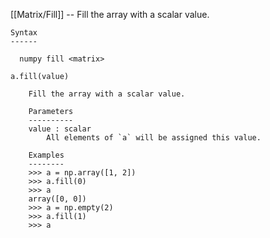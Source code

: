 [[Matrix/Fill]] --     Fill the array with a scalar value.

~~~
Syntax
------

  numpy fill <matrix>

a.fill(value)

    Fill the array with a scalar value.

    Parameters
    ----------
    value : scalar
        All elements of `a` will be assigned this value.

    Examples
    --------
    >>> a = np.array([1, 2])
    >>> a.fill(0)
    >>> a
    array([0, 0])
    >>> a = np.empty(2)
    >>> a.fill(1)
    >>> a
~~~
